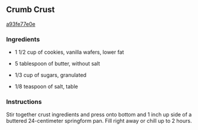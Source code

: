 ## Crumb Crust

[a93fe77e0e](http://www.epicurious.com/recipes/food/views/crumb-crust-102603)

### Ingredients

 - 1 1/2 cup of cookies, vanilla wafers, lower fat

 - 5 tablespoon of butter, without salt

 - 1/3 cup of sugars, granulated

 - 1/8 teaspoon of salt, table

### Instructions

Stir together crust ingredients and press onto bottom and 1 inch up side of a buttered 24-centimeter springform pan. Fill right away or chill up to 2 hours.